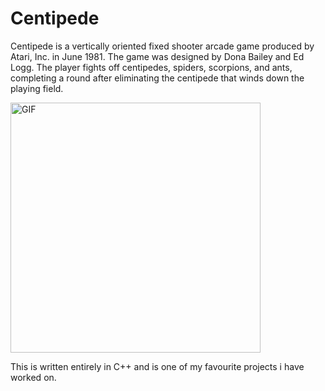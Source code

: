 # Centipede

Centipede is a vertically oriented fixed shooter arcade game produced by Atari, Inc. in June 1981. The game was designed by Dona Bailey and Ed Logg. The player fights off centipedes, spiders, scorpions, and ants, completing a round after eliminating the centipede that winds down the playing field.

<img height="400px" widht="400px" align="center" alt="GIF" src="http://thelawleys.com/images/centipede/centanim.gif" />

This is written entirely in C++ and is one of my favourite projects i have worked on.
